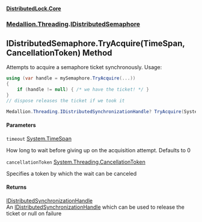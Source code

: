 #### [DistributedLock.Core](README.md 'README')
### [Medallion.Threading](Medallion.Threading.md 'Medallion.Threading').[IDistributedSemaphore](IDistributedSemaphore.md 'Medallion.Threading.IDistributedSemaphore')

## IDistributedSemaphore.TryAcquire(TimeSpan, CancellationToken) Method

Attempts to acquire a semaphore ticket synchronously. Usage: 

```csharp
using (var handle = mySemaphore.TryAcquire(...))
{
    if (handle != null) { /* we have the ticket! */ }
}
// dispose releases the ticket if we took it
```

```csharp
Medallion.Threading.IDistributedSynchronizationHandle? TryAcquire(System.TimeSpan timeout=default(System.TimeSpan), System.Threading.CancellationToken cancellationToken=default(System.Threading.CancellationToken));
```
#### Parameters

<a name='Medallion.Threading.IDistributedSemaphore.TryAcquire(System.TimeSpan,System.Threading.CancellationToken).timeout'></a>

`timeout` [System.TimeSpan](https://docs.microsoft.com/en-us/dotnet/api/System.TimeSpan 'System.TimeSpan')

How long to wait before giving up on the acquisition attempt. Defaults to 0

<a name='Medallion.Threading.IDistributedSemaphore.TryAcquire(System.TimeSpan,System.Threading.CancellationToken).cancellationToken'></a>

`cancellationToken` [System.Threading.CancellationToken](https://docs.microsoft.com/en-us/dotnet/api/System.Threading.CancellationToken 'System.Threading.CancellationToken')

Specifies a token by which the wait can be canceled

#### Returns
[IDistributedSynchronizationHandle](IDistributedSynchronizationHandle.md 'Medallion.Threading.IDistributedSynchronizationHandle')  
An [IDistributedSynchronizationHandle](IDistributedSynchronizationHandle.md 'Medallion.Threading.IDistributedSynchronizationHandle') which can be used to release the ticket or null on failure